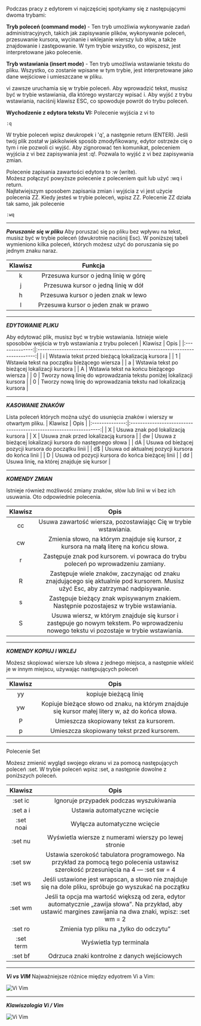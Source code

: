 Podczas pracy z edytorem vi najczęściej spotykamy się z następującymi dwoma trybami:

**Tryb poleceń (command mode)** - Ten tryb umożliwia wykonywanie zadań administracyjnych, takich jak zapisywanie plików, wykonywanie poleceń, przesuwanie kursora, wycinanie i wklejanie wierszy lub słów, a także znajdowanie i zastępowanie. W tym trybie wszystko, co wpiszesz, jest interpretowane jako polecenie.

**Tryb wstawiania (insert mode)** - Ten tryb umożliwia wstawianie tekstu do pliku. Wszystko, co zostanie wpisane w tym trybie, jest interpretowane jako dane wejściowe i umieszczane w pliku.

vi zawsze uruchamia się w trybie poleceń. Aby wprowadzić tekst, musisz być w trybie wstawiania, dla którego wystarczy wpisać i. Aby wyjść z trybu wstawiania, naciśnij klawisz ESC, co spowoduje powrót do trybu poleceń.

**Wychodzenie z edytora tekstu VI:** 
Polecenie wyjścia z vi to 

```
:q
```

W trybie poleceń wpisz dwukropek i 'q', a następnie return (ENTER). Jeśli twój plik został w jakikolwiek sposób zmodyfikowany, edytor ostrzeże cię o tym i nie pozwoli ci wyjść. Aby zignorować ten komunikat, poleceniem wyjścia z vi bez zapisywania jest :q!. Pozwala to wyjść z vi bez zapisywania zmian.

Polecenie zapisania zawartości edytora to :w (write).  
Możesz połączyć powyższe polecenie z poleceniem quit lub użyć :wq i return.  
Najłatwiejszym sposobem zapisania zmian i wyjścia z vi jest użycie polecenia ZZ. 
Kiedy jesteś w trybie poleceń, wpisz ZZ. Polecenie ZZ działa tak samo, jak polecenie 

```
:wq
```
___
***Poruszanie się w pliku***
Aby poruszać się po pliku bez wpływu na tekst, musisz być w trybie poleceń (dwukrotnie naciśnij Esc). W poniższej tabeli wymieniono kilka poleceń, których możesz użyć do poruszania się po jednym znaku naraz.

| Klawisz |                Funkcja               |
|:-------:|:------------------------------------:|
|    k    | Przesuwa kursor o jedną linię w górę |
|    j    |  Przesuwa kursor o jedną linię w dół |
|    h    |  Przesuwa kursor o jeden znak w lewo |
|    l    | Przesuwa kursor o jeden znak w prawo |
___
***EDYTOWANIE PLIKU***

Aby edytować plik, musisz być w trybie wstawiania. Istnieje wiele sposobów wejścia w tryb wstawiania z trybu poleceń
|     Klawisz    |                                      Opis                                     |
|:--------------:|:-----------------------------------------------------------------------------:|
|        i       |                Wstawia   tekst przed bieżącą lokalizacją kursora              |
|        1       |                  Wstawia   tekst na początku bieżącego wiersza                |
|        a       |                 Wstawia   tekst po bieżącej lokalizacji kursora               |
|        A       |                   Wstawia   tekst na końcu bieżącego wiersza                  |
|        0       |     Tworzy   nową linię do wprowadzania tekstu poniżej lokalizacji kursora    |
|        0       |       Tworzy   nową linię do wprowadzania tekstu nad lokalizacją kursora      |
___
***KASOWANIE ZNAKÓW***

Lista poleceń których można użyć do usunięcia znaków i wierszy w otwartym pliku.
|     Klawisz    |                                Opis                               |
|:--------------:|:-----------------------------------------------------------------:|
|        X       |                Usuwa   znak pod lokalizacją kursora               |
|        X       |               Usuwa   znak przed lokalizacją kursora              |
|        dw      |     Usuwa   z bieżącej lokalizacji kursora do następnego słowa    |
|        dA      |        Usuwa   od bieżącej pozycji kursora do początku linii      |
|        d$      |         Usuwa   od aktualnej pozycji kursora do końca linii       |
|        D       |         Usuwa   od pozycji kursora do końca bieżącej linii        |
|        dd      |            Usuwa   linię, na której znajduje się kursor           |
___
***KOMENDY ZMIAN***

Istnieje również możliwość zmiany znaków, słów lub linii w vi bez ich usuwania. Oto odpowiednie polecenia.

|     Klawisz    |                                                                         Opis                                                                        |
|:--------------:|:---------------------------------------------------------------------------------------------------------------------------------------------------:|
|        cc      |                                           Usuwa   zawartość wiersza, pozostawiając Cię w trybie wstawiania.                                         |
|        cw      |                               Zmienia słowo, na którym znajduje się   kursor, z kursora na małą literę na końcu słowa.                              |
|        r       |                                  Zastępuje znak pod kursorem. vi powraca   do trybu poleceń po wprowadzeniu zamiany.                                |
|        R       |         Zastępuje   wiele znaków, zaczynając od znaku znajdującego się aktualnie pod kursorem.   Musisz użyć Esc, aby zatrzymać nadpisywanie.       |
|        s       |                                Zastępuje bieżący znak wpisywanym   znakiem. Następnie pozostajesz w trybie wstawiania.                              |
|        S       |     Usuwa   wiersz, w którym znajduje się kursor i zastępuje go nowym tekstem. Po   wprowadzeniu nowego tekstu vi pozostaje w trybie wstawiania.    |
___
***KOMENDY KOPIUJ I WKLEJ***

Możesz skopiować wiersze lub słowa z jednego miejsca, a następnie wkleić je w innym miejscu, używając następujących poleceń

| Klawisz |                                               Opis                                               |
|:-------:|:------------------------------------------------------------------------------------------------:|
|    yy   |                                       kopiuje bieżącą linię                                      |
|    yw   | Kopiuje bieżące słowo od znaku, na którym znajduje się kursor małej litery w, aż do końca słowa. |
|    P    |                              Umieszcza skopiowany tekst za kursorem.                             |
|    p    |                            Umieszcza skopiowany tekst przed kursorem.                            |
___
Polecenie Set

Możesz zmienić wygląd swojego ekranu vi za pomocą następujących poleceń :set. W trybie poleceń wpisz :set, a następnie dowolne z poniższych poleceń.

|       Klawisz      |                                                                                   Opis                                                                                  |
|:------------------:|:-----------------------------------------------------------------------------------------------------------------------------------------------------------------------:|
|      :set   ic     |     Ignoruje przypadek podczas   wyszukiwania                                                                                                                           |
|      :set   a i    |     Ustawia automatyczne wcięcie                                                                                                                                        |
|     :set   noai    |                                                                      Wyłącza   automatyczne wcięcie                                                                     |
|      :set   nu     |                                                          Wyświetla   wiersze z numerami wierszy po lewej stronie                                                        |
|      :set   sw     |                  Ustawia   szerokość tabulatora programowego. Na przykład za pomocą tego polecenia   ustawisz szerokość przesunięcia na 4 — :set sw = 4                 |
|      :set   ws     |                                Jeśli   ustawione jest wrapscan, a   słowo nie znajduje się na dole pliku, spróbuje go wyszukać na początku                              |
|      :set   wm     |     Jeśli   ta opcja ma wartość większą od zera, edytor automatycznie „zawija słowa”. Na   przykład, aby ustawić margines zawijania na dwa znaki, wpisz: :set wm = 2    |
|      :set   ro     |                                                                 Zmienia   typ pliku na „tylko do odczytu”                                                               |
|     :set   term    |                                                                         Wyświetla   typ terminala                                                                       |
|      :set   bf     |                                                              Odrzuca   znaki kontrolne z danych wejściowych                                                             |
___
***Vi vs VIM***
Najważniejsze różnice między edyotrem Vi a Vim:

![Vi Vim](2_02_2_vi1.png)
___
***Klawiszologia Vi / Vim***


![Vi Vim](2_02_2_vi12.png)